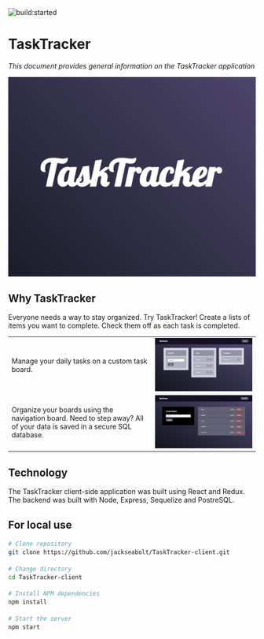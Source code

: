 <img src="https://travis-ci.org/jackseabolt/TaskTracker-client.svg?branch=master" alt="build:started">

<h1>TaskTracker</h1>
<p><em>This document provides general information on the TaskTracker application</em></p>

<img src="/src/images/screenshot.png" width="auto">

Why TaskTracker
-------------
Everyone needs a way to stay organized. Try TaskTracker! Create a lists of items you want to complete. Check them off as each task is completed.  

<table layout="fixed">
  <tr>
    <td width="55%">
      <p>Manage your daily tasks on a custom task board.</p>
    </td>
    <td width = "40%">
      <img src="/src/images/board.png" max-height="240px" width="auto">
    </td>
  </tr>
  <tr>
    <td>
      <p>Organize your boards using the navigation board. Need to step away? All of your data is saved in a secure SQL database.</p>
    </td>
    <td>
      <img src="/src/images/navigation.png" max-height="240px" witdh="auto">
    </td>
  </tr>
</table>

Technology
-------------
The TaskTracker client-side application was built using React and Redux. The backend was built with Node, Express, Sequelize and PostreSQL.

For local use
--------

```bash
# Clone repository
git clone https://github.com/jackseabolt/TaskTracker-client.git

# Change directory
cd TaskTracker-client

# Install NPM dependencies
npm install

# Start the server
npm start
```
